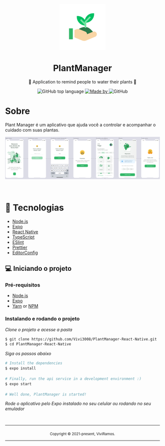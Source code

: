 <div align="center">
  <img src="assets/icon.png" width="150" />
  <h1>PlantManager</h1>
  <p>🌱 Application to remind people to water their plants 🌱</p>
  <p>
    <img alt="GitHub top language" src="https://img.shields.io/github/languages/top/vivi3008/PlantManager-React-Native?color=%232196F3">
    <a href="https://linktr.ee/Vivi3008" target="_blank" rel="noopener noreferrer">
      <img alt="Made by" src="https://img.shields.io/badge/made%20by-Viviane%20Ramos-%232196F3">
    </a>          
    <img alt="GitHub" src="https://img.shields.io/github/license/vivi3008/PlantManager-React-Native?color=%232196F3">
  </p>
</div>

# Sobre

Plant Manager é um aplicativo que ajuda você a controlar e acompanhar o cuidado com suas plantas.

<div align="center">
  <img src="assets/layout.png" width="700" /> 
</div>

<br>
<br>

# 🚀 Tecnologias

- [Node.js](https://nodejs.org/en/)
- [Expo](https://expo.io/)
- [React Native](https://reactnative.dev/)
- [TypeScript](https://www.typescriptlang.org/)
- [ESlint](https://eslint.org/)
- [Prettier](https://prettier.io/)
- [EditorConfig](https://editorconfig.org/)

## 💻 Iniciando o projeto

### Pré-requisitos

- [Node.js](https://nodejs.org/en/)
- [Expo](https://expo.io/)
- [Yarn](https://classic.yarnpkg.com/) or [NPM](https://www.npmjs.com/)

### Instalando e rodando o projeto

_Clone o projeto e acesse a pasta_

```bash
$ git clone https://github.com/Vivi3008/PlantManager-React-Native.git
$ cd PlantManager-React-Native
```

_Siga os passos abaixo_

```bash
# Install the dependencies
$ expo install

# Finally, run the api service in a development environment :)
$ expo start

# Well done, PlantManager is started!
```

_Rode o aplicativo pelo Expo instalado no seu celular ou rodando no seu emulador_

<br>

<hr>
<div align="center">
  <sub>Copyright © 2021-present, ViviRamos.</sub>
</div>
<hr>
